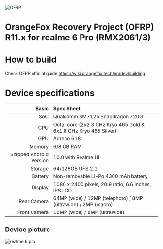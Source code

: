 ![OFRP](https://i.ibb.co/4WgF7pR/banner-2.png "OFRP")

OrangeFox Recovery Project (OFRP) R11.x for realme 6 Pro (RMX2061/3)
======================================

# How to build
Check OFRP official guide https://wiki.orangefox.tech/en/dev/building

# Device specifications

Basic   | Spec Sheet
-------:|:-------------------------
SoC     | Qualcomm SM7125 Snapdragon 720G
CPU     | Octa-core (2x2.3 GHz Kryo 465 Gold & 6x1.8 GHz Kryo 465 Silver)
GPU     | Adreno 618
Memory  | 6/8 GB RAM
Shipped Android Version | 10.0 with Realme UI
Storage | 64/128GB UFS 2.1
Battery | Non-removable Li-Po 4300 mAh battery
Display | 1080 x 2400 pixels, 20:9 ratio, 6.6 inches, IPS LCD
Rear Camera  | 64MP (wide) / 12MP (telephoto) / 8MP (ultrawide) / 2MP (macro)
Front Camera | 16MP (wide) / 8MP (ultrawide)

## Device picture
![realme 6 pro](https://fdn2.gsmarena.com/vv/pics/realme/realme-6-pro-1.jpg "realme 6 pro")
